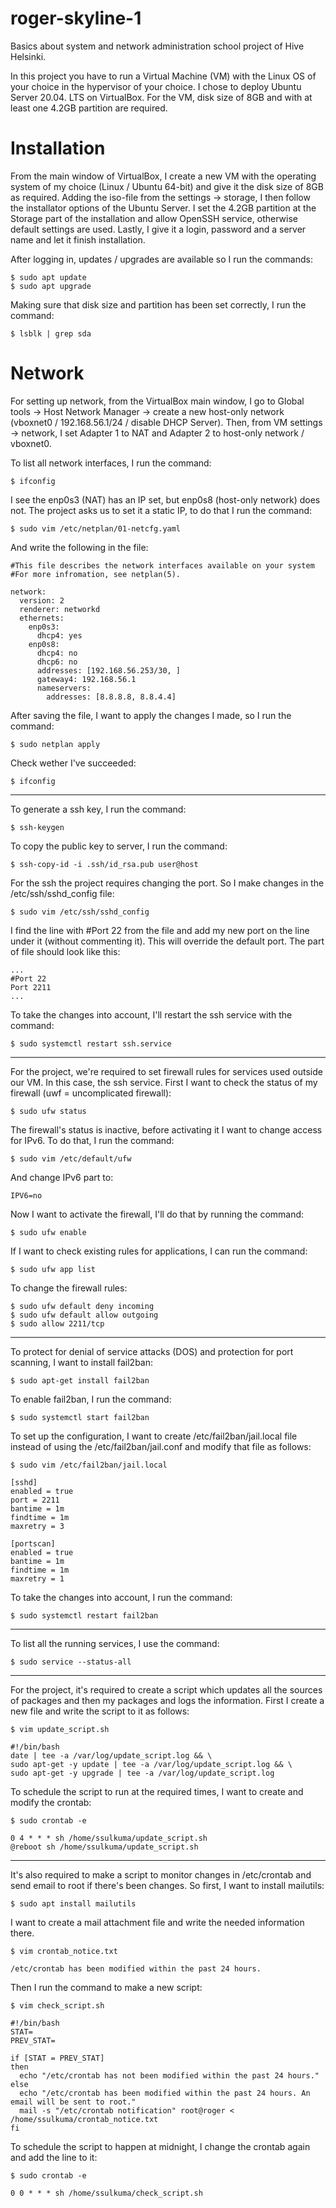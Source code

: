 # roger-skyline-1
Basics about system and network administration school project of Hive Helsinki. 

In this project you have to run a Virtual Machine (VM) with the Linux OS of your choice in the hypervisor of your choice. I chose to deploy Ubuntu Server 20.04. LTS on VirtualBox. For the VM, disk size of 8GB and with at least one 4.2GB partition are required.

# Installation
From the main window of VirtualBox, I create a new VM with the operating system of my choice (Linux / Ubuntu 64-bit) and give it the disk size of 8GB as required. Adding the iso-file from the settings -> storage, I then follow the installator options of the Ubuntu Server. I set the 4.2GB partition at the Storage part of the installation and allow OpenSSH service, otherwise default settings are used. Lastly, I give it a login, password and a server name and let it finish installation.

After logging in, updates / upgrades are available so I run the commands:
```
$ sudo apt update
$ sudo apt upgrade
```

Making sure that disk size and partition has been set correctly, I run the command:
```
$ lsblk | grep sda
```

# Network
For setting up network, from the VirtualBox main window, I go to Global tools -> Host Network Manager -> create a new host-only network (vboxnet0 / 192.168.56.1/24 / disable DHCP Server). Then, from VM settings -> network, I set Adapter 1 to NAT and Adapter 2 to host-only network / vboxnet0.

To list all network interfaces, I run the command:
```
$ ifconfig
```

I see the enp0s3 (NAT) has an IP set, but enp0s8 (host-only network) does not. The project asks us to set it a static IP, to do that I run the command:
```
$ sudo vim /etc/netplan/01-netcfg.yaml
```

And write the following in the file:
```
#This file describes the network interfaces available on your system
#For more infromation, see netplan(5).

network:
  version: 2
  renderer: networkd
  ethernets:
    enp0s3:
      dhcp4: yes
    enp0s8:
      dhcp4: no
      dhcp6: no
      addresses: [192.168.56.253/30, ]
      gateway4: 192.168.56.1
      nameservers:
        addresses: [8.8.8.8, 8.8.4.4]
```        
After saving the file, I want to apply the changes I made, so I run the command:
```
$ sudo netplan apply
```

Check wether I've succeeded:
```
$ ifconfig
```
______________________________________

To generate a ssh key, I run the command:
```
$ ssh-keygen
```

To copy the public key to server, I run the command:
```
$ ssh-copy-id -i .ssh/id_rsa.pub user@host
```

For the ssh the project requires changing the port. So I make changes in the /etc/ssh/sshd_config file:
```
$ sudo vim /etc/ssh/sshd_config
```
I find the line with #Port 22 from the file and add my new port on the line under it (without commenting it). This will override the default port. The part of file should look like this:
```
...
#Port 22
Port 2211
...
```

To take the changes into account, I'll restart the ssh service with the command:
```
$ sudo systemctl restart ssh.service
```
______________________________________

For the project, we're required to set firewall rules for services used outside our VM. In this case, the ssh service. First I want to check the status of my firewall (uwf = uncomplicated firewall):
```
$ sudo ufw status
```
The firewall's status is inactive, before activating it I want to change access for IPv6. To do that, I run the command:
```
$ sudo vim /etc/default/ufw
```
And change IPv6 part to:
```
IPV6=no
```
Now I want to activate the firewall, I'll do that by running the command:
```
$ sudo ufw enable
```
If I want to check existing rules for applications, I can run the command:
```
$ sudo ufw app list
```
To change the firewall rules:
```
$ sudo ufw default deny incoming
$ sudo ufw default allow outgoing
$ sudo allow 2211/tcp
```
______________________________________

To protect for denial of service attacks (DOS) and protection for port scanning, I want to install fail2ban:
```
$ sudo apt-get install fail2ban
```
To enable fail2ban, I run the command:
```
$ sudo systemctl start fail2ban
```
To set up the configuration, I want to create /etc/fail2ban/jail.local file instead of using the /etc/fail2ban/jail.conf and modify that file as follows:
```
$ sudo vim /etc/fail2ban/jail.local
```
```
[sshd]
enabled = true
port = 2211
bantime = 1m
findtime = 1m
maxretry = 3

[portscan]
enabled = true
bantime = 1m
findtime = 1m
maxretry = 1
```
To take the changes into account, I run the command:
```
$ sudo systemctl restart fail2ban
```
______________________________________

To list all the running services, I use the command:
```
$ sudo service --status-all
```
______________________________________

For the project, it's required to create a script which updates all the sources of packages and then my packages and logs the information. First I create a new file and write the script to it as follows:
```
$ vim update_script.sh
```
```
#!/bin/bash
date | tee -a /var/log/update_script.log && \
sudo apt-get -y update | tee -a /var/log/update_script.log && \
sudo apt-get -y upgrade | tee -a /var/log/update_script.log
```
To schedule the script to run at the required times, I want to create and modify the crontab:
```
$ sudo crontab -e
```
```
0 4 * * * sh /home/ssulkuma/update_script.sh
@reboot sh /home/ssulkuma/update_script.sh
```
______________________________________

It's also required to make a script to monitor changes in /etc/crontab and send email to root if there's been changes. So first, I want to install mailutils:
```
$ sudo apt install mailutils
```
I want to create a mail attachment file and write the needed information there.
```
$ vim crontab_notice.txt
```
```
/etc/crontab has been modified within the past 24 hours.
```
Then I run the command to make a new script:
```
$ vim check_script.sh
```
```
#!/bin/bash
STAT=
PREV_STAT=

if [STAT = PREV_STAT]
then
  echo "/etc/crontab has not been modified within the past 24 hours."
else
  echo "/etc/crontab has been modified within the past 24 hours. An email will be sent to root."
  mail -s "/etc/crontab notification" root@roger < /home/ssulkuma/crontab_notice.txt
fi
```
To schedule the script to happen at midnight, I change the crontab again and add the line to it:
```
$ sudo crontab -e
```
```
0 0 * * * sh /home/ssulkuma/check_script.sh
```
